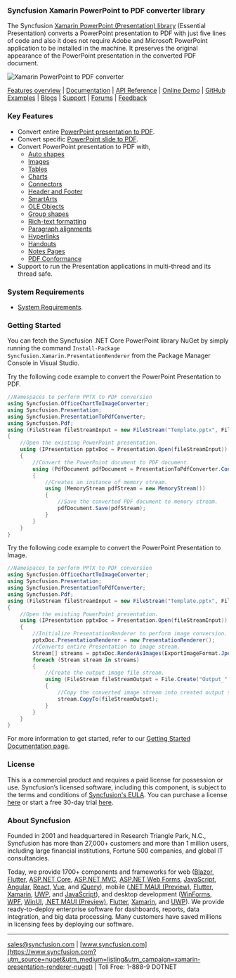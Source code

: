 ### Syncfusion Xamarin PowerPoint to PDF converter library

The Syncfusion [Xamarin PowerPoint (Presentation) library](https://www.syncfusion.com/powerpoint-framework/net-core/powerpoint-library?utm_source=nuget&utm_medium=listing&utm_campaign=xamarin-presentation-renderer-nuget) (Essential Presentation) converts a PowerPoint presentation to PDF with just five lines of code and also it does not require Adobe and Microsoft PowerPoint application to be installed in the machine. It preserves the original appearance of the PowerPoint presentation in the converted PDF document.

![Xamarin PowerPoint to PDF converter](https://cdn.syncfusion.com/nuget-readme/fileformats/net-pptx-to-pdf.png)

[Features overview](https://www.syncfusion.com/powerpoint-framework/net-core/powerpoint-library?utm_source=nuget&utm_medium=listing&utm_campaign=xamarin-presentation-renderer-nuget) | [Documentation](https://help.syncfusion.com/file-formats/presentation/overview?utm_source=nuget&utm_medium=listing&utm_campaign=xamarin-presentation-renderer-nuget) | [API Reference](https://help.syncfusion.com/cr/file-formats/Syncfusion.Presentation.html?utm_source=nuget&utm_medium=listing&utm_campaign=xamarin-presentation-renderer-nuget) | [Online Demo](https://ej2.syncfusion.com/aspnetcore/Presentation/Default?utm_source=nuget&utm_medium=listing&utm_campaign=xamarin-presentation-renderer-nuget#/bootstrap5) | [GitHub Examples](https://github.com/syncfusion/ej2-aspnetcore-samples/tree/master/Controllers/Presentation?utm_source=nuget&utm_medium=listing&utm_campaign=xamarin-presentation-renderer-nuget) | [Blogs](https://www.syncfusion.com/blogs/?utm_source=nuget&utm_medium=listing&utm_campaign=xamarin-presentation-renderer-nuget&s=powerpoint) | [Support](https://www.syncfusion.com/support/directtrac/incidents/newincident?utm_source=nuget&utm_medium=listing&utm_campaign=xamarin-presentation-renderer-nuget) | [Forums](https://www.syncfusion.com/forums?utm_source=nuget&utm_medium=listing&utm_campaign=xamarin-presentation-renderer-nuget) | [Feedback](https://www.syncfusion.com/feedback/powerpoint?utm_source=nuget&utm_medium=listing&utm_campaign=xamarin-presentation-renderer-nuget)

### Key Features

* Convert entire [PowerPoint presentation to PDF](https://help.syncfusion.com/file-formats/presentation/presentation-to-pdf?utm_source=nuget&utm_medium=listing&utm_campaign=xamarin-presentation-renderer-nuget).
* Convert specific [PowerPoint slide to PDF](https://help.syncfusion.com/file-formats/presentation/presentation-to-pdf?utm_source=nuget&utm_medium=listing&utm_campaign=xamarin-presentation-renderer-nuget).
* Convert PowerPoint presentation to PDF with,
  * [Auto shapes](https://help.syncfusion.com/file-formats/presentation/working-with-shapes?utm_source=nuget&utm_medium=listing&utm_campaign=xamarin-presentation-renderer-nuget)
  * [Images](https://help.syncfusion.com/file-formats/presentation/working-with-images?utm_source=nuget&utm_medium=listing&utm_campaign=xamarin-presentation-renderer-nuget)
  * [Tables](https://help.syncfusion.com/file-formats/presentation/working-with-tables?utm_source=nuget&utm_medium=listing&utm_campaign=xamarin-presentation-renderer-nuget)
  * [Charts](https://help.syncfusion.com/file-formats/presentation/working-with-charts?utm_source=nuget&utm_medium=listing&utm_campaign=xamarin-presentation-renderer-nuget#chart-to-image-conversion)
  * [Connectors](https://help.syncfusion.com/file-formats/presentation/create-edit-connectors-in-powerpoint-slides-cs-vb-net?utm_source=nuget&utm_medium=listing&utm_campaign=xamarin-presentation-renderer-nuget)
  * [Header and Footer](https://help.syncfusion.com/file-formats/presentation/working-with-headers-and-footers?utm_source=nuget&utm_medium=listing&utm_campaign=xamarin-presentation-renderer-nuget)
  * [SmartArts](https://help.syncfusion.com/file-formats/presentation/smartart?utm_source=nuget&utm_medium=listing&utm_campaign=xamarin-presentation-renderer-nuget)
  * [OLE Objects](https://help.syncfusion.com/file-formats/presentation/working-with-ole-objects?utm_source=nuget&utm_medium=listing&utm_campaign=xamarin-presentation-renderer-nuget)
  * [Group shapes](https://help.syncfusion.com/file-formats/presentation/working-with-shapes?utm_source=nuget&utm_medium=listing&utm_campaign=xamarin-presentation-renderer-nuget)
  * [Rich-text formatting](https://help.syncfusion.com/file-formats/presentation/working-with-paragraphs?utm_source=nuget&utm_medium=listing&utm_campaign=xamarin-presentation-renderer-nuget)
  * [Paragraph alignments](https://help.syncfusion.com/file-formats/presentation/working-with-paragraphs?utm_source=nuget&utm_medium=listing&utm_campaign=xamarin-presentation-renderer-nuget)
  * [Hyperlinks](https://help.syncfusion.com/file-formats/presentation/working-with-hyperlinks?utm_source=nuget&utm_medium=listing&utm_campaign=xamarin-presentation-renderer-nuget)
  * [Handouts](https://help.syncfusion.com/file-formats/presentation/presentation-to-pdf?utm_source=nuget&utm_medium=listing&utm_campaign=xamarin-presentation-renderer-nuget)
  * [Notes Pages](https://help.syncfusion.com/file-formats/presentation/presentation-to-pdf?utm_source=nuget&utm_medium=listing&utm_campaign=xamarin-presentation-renderer-nuget)
  * [PDF Conformance](https://help.syncfusion.com/file-formats/presentation/presentation-to-pdf?utm_source=nuget&utm_medium=listing&utm_campaign=xamarin-presentation-renderer-nuget)
* Support to run the Presentation applications in multi-thread and its thread safe.

### System Requirements
* [System Requirements](https://help.syncfusion.com/file-formats/installation-and-upgrade/system-requirements?utm_source=nuget&utm_medium=listing&utm_campaign=xamarin-presentation-renderer-nuget).


### Getting Started

You can fetch the Syncfusion .NET Core PowerPoint library NuGet by simply running the command `Install-Package Syncfusion.Xamarin.PresentationRenderer` from the Package Manager Console in Visual Studio.

Try the following code example to convert the PowerPoint Presentation to PDF.

```csharp
//Namespaces to perform PPTX to PDF conversion
using Syncfusion.OfficeChartToImageConverter;
using Syncfusion.Presentation;
using Syncfusion.PresentationToPdfConverter;
using Syncfusion.Pdf;
using (FileStream fileStreamInput = new FileStream("Template.pptx", FileMode.Open, FileAccess.Read))
{
	//Open the existing PowerPoint presentation.
	using (IPresentation pptxDoc = Presentation.Open(fileStreamInput))
	{
		//Convert the PowerPoint document to PDF document.
		using (PdfDocument pdfDocument = PresentationToPdfConverter.Convert(pptxDoc))
		{
			//Creates an instance of memory stream.
			using (MemoryStream pdfStream = new MemoryStream())
			{
				//Save the converted PDF document to memory stream.
				pdfDocument.Save(pdfStream);
			}
		}
	}
}
```

Try the following code example to convert the PowerPoint Presentation to Image.

```csharp
//Namespaces to perform PPTX to PDF conversion
using Syncfusion.OfficeChartToImageConverter;
using Syncfusion.Presentation;
using Syncfusion.PresentationToPdfConverter;
using Syncfusion.Pdf;
using (FileStream fileStreamInput = new FileStream("Template.pptx", FileMode.Open, FileAccess.Read))
{
	//Open the existing PowerPoint presentation.
	using (IPresentation pptxDoc = Presentation.Open(fileStreamInput))
	{
		//Initialize PresentationRenderer to perform image conversion.
		pptxDoc.PresentationRenderer = new PresentationRenderer();
		//Converts entire Presentation to image stream.
		Stream[] streams = pptxDoc.RenderAsImages(ExportImageFormat.Jpeg);
		foreach (Stream stream in streams)
		{
			//Create the output image file stream.
			using (FileStream fileStreamOutput = File.Create("Output_" + Guid.NewGuid().ToString() + ".jpg"))
			{
				//Copy the converted image stream into created output stream.
				stream.CopyTo(fileStreamOutput);
			}
		}
	}
}
```

For more information to get started, refer to our [Getting Started Documentation page](https://help.syncfusion.com/file-formats/presentation/create-read-edit-powerpoint-files-in-xamarin?utm_source=nuget&utm_medium=listing&utm_campaign=xamarin-presentation-renderer-nuget).

### License
This is a commercial product and requires a paid license for possession or use. Syncfusion’s licensed software, including this component, is subject to the terms and conditions of [Syncfusion's EULA](https://www.syncfusion.com/eula/es/?utm_source=nuget&utm_medium=listing&utm_campaign=xamarin-presentation-renderer-nuget). You can purchase a license [here](https://www.syncfusion.com/sales/products?utm_source=nuget&utm_medium=listing&utm_campaign=xamarin-presentation-renderer-nuget) or start a free 30-day trial [here](https://www.syncfusion.com/account/manage-trials/start-trials?utm_source=nuget&utm_medium=listing&utm_campaign=xamarin-presentation-renderer-nuget).

### About Syncfusion
Founded in 2001 and headquartered in Research Triangle Park, N.C., Syncfusion has more than 27,000+ customers and more than 1 million users, including large financial institutions, Fortune 500 companies, and global IT consultancies.

Today, we provide 1700+ components and frameworks for web ([Blazor](https://www.syncfusion.com/blazor-components?utm_source=nuget&utm_medium=listing&utm_campaign=xamarin-presentation-renderer-nuget), [Flutter](https://www.syncfusion.com/flutter-widgets?utm_source=nuget&utm_medium=listing&utm_campaign=xamarin-presentation-renderer-nuget), [ASP.NET Core](https://www.syncfusion.com/aspnet-core-ui-controls?utm_source=nuget&utm_medium=listing&utm_campaign=xamarin-presentation-renderer-nuget), [ASP.NET MVC](https://www.syncfusion.com/aspnet-mvc-ui-controls?utm_source=nuget&utm_medium=listing&utm_campaign=xamarin-presentation-renderer-nuget), [ASP.NET Web Forms](https://www.syncfusion.com/jquery/aspnet-web-forms-ui-controls?utm_source=nuget&utm_medium=listing&utm_campaign=xamarin-presentation-renderer-nuget), [JavaScript](https://www.syncfusion.com/javascript-ui-controls?utm_source=nuget&utm_medium=listing&utm_campaign=xamarin-presentation-renderer-nuget), [Angular](https://www.syncfusion.com/angular-ui-components?utm_source=nuget&utm_medium=listing&utm_campaign=xamarin-presentation-renderer-nuget), [React](https://www.syncfusion.com/react-ui-components?utm_source=nuget&utm_medium=listing&utm_campaign=xamarin-presentation-renderer-nuget), [Vue](https://www.syncfusion.com/vue-ui-components?utm_source=nuget&utm_medium=listing&utm_campaign=xamarin-presentation-renderer-nuget), and [jQuery](https://www.syncfusion.com/jquery-ui-widgets?utm_source=nuget&utm_medium=listing&utm_campaign=xamarin-presentation-renderer-nuget)), mobile ([.NET MAUI (Preview)](https://www.syncfusion.com/maui-controls?utm_source=nuget&utm_medium=listing&utm_campaign=xamarin-presentation-renderer-nuget), [Flutter](https://www.syncfusion.com/flutter-widgets?utm_source=nuget&utm_medium=listing&utm_campaign=xamarin-presentation-renderer-nuget), [Xamarin](https://www.syncfusion.com/xamarin-ui-controls?utm_source=nuget&utm_medium=listing&utm_campaign=xamarin-presentation-renderer-nuget), [UWP](https://www.syncfusion.com/uwp-ui-controls?utm_source=nuget&utm_medium=listing&utm_campaign=xamarin-presentation-renderer-nuget), and [JavaScript](https://www.syncfusion.com/javascript-ui-controls?utm_source=nuget&utm_medium=listing&utm_campaign=xamarin-presentation-renderer-nuget)), and desktop development ([WinForms](https://www.syncfusion.com/winforms-ui-controls?utm_source=nuget&utm_medium=listing&utm_campaign=xamarin-presentation-renderer-nuget), [WPF](https://www.syncfusion.com/wpf-controls?utm_source=nuget&utm_medium=listing&utm_campaign=xamarin-presentation-renderer-nuget), [WinUI](https://www.syncfusion.com/winui-controls?utm_source=nuget&utm_medium=listing&utm_campaign=xamarin-presentation-renderer-nuget), [.NET MAUI (Preview)](https://www.syncfusion.com/maui-controls?utm_source=nuget&utm_medium=listing&utm_campaign=xamarin-presentation-renderer-nuget), [Flutter](https://www.syncfusion.com/flutter-widgets?utm_source=nuget&utm_medium=listing&utm_campaign=xamarin-presentation-renderer-nuget), [Xamarin](https://www.syncfusion.com/xamarin-ui-controls?utm_source=nuget&utm_medium=listing&utm_campaign=xamarin-presentation-renderer-nuget), and [UWP](https://www.syncfusion.com/uwp-ui-controls?utm_source=nuget&utm_medium=listing&utm_campaign=xamarin-presentation-renderer-nuget)). We provide ready-to-deploy enterprise software for dashboards, reports, data integration, and big data processing. Many customers have saved millions in licensing fees by deploying our software.
____

[sales@syncfusion.com](mailto:sales@syncfusion.com?Subject=Syncfusion%20ASPNET%20Core%20PresentationRenderer%20-%20NuGet) | [www.syncfusion.com](https://www.syncfusion.com?utm_source=nuget&utm_medium=listing&utm_campaign=xamarin-presentation-renderer-nuget) | Toll Free: 1-888-9 DOTNET